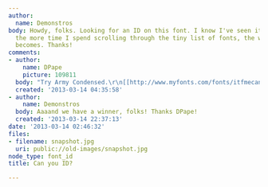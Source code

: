 ```yaml
---
author:
  name: Demonstros
body: Howdy, folks. Looking for an ID on this font. I know I've seen it before, but
  the more time I spend scrolling through the tiny list of fonts, the worse my headache
  becomes. Thanks!
comments:
- author:
    name: DPape
    picture: 109811
  body: "Try Army Condensed.\r\n[[http://www.myfonts.com/fonts/itfmecanorma/stencil/]]"
  created: '2013-03-14 04:35:58'
- author:
    name: Demonstros
  body: Aaaand we have a winner, folks! Thanks DPape!
  created: '2013-03-14 22:37:13'
date: '2013-03-14 02:46:32'
files:
- filename: snapshot.jpg
  uri: public://old-images/snapshot.jpg
node_type: font_id
title: Can you ID?

---
```

